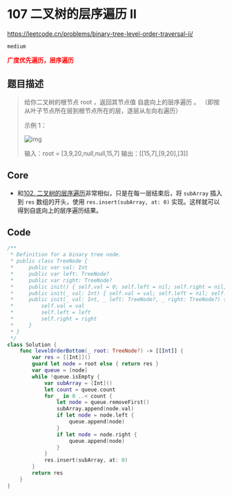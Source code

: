 # 107 二叉树的层序遍历 II

https://leetcode.cn/problems/binary-tree-level-order-traversal-ii/

`medium`

**<font color=red>广度优先遍历，层序遍历</font>**

## 题目描述

> 给你二叉树的根节点 root ，返回其节点值 自底向上的层序遍历 。 （即按从叶子节点所在层到根节点所在的层，逐层从左向右遍历）
>
>  
>
> 示例 1：
>
> ![img](https://assets.leetcode.com/uploads/2021/02/19/tree1.jpg)
>
> 输入：root = [3,9,20,null,null,15,7]
> 输出：[[15,7],[9,20],[3]]



## Core

- 和[102. 二叉树的层序遍历](https://leetcode.cn/problems/binary-tree-level-order-traversal/)非常相似，只是在每一层结束后，将 `subArray` 插入到 `res` 数组的开头，使用 `res.insert(subArray, at: 0)` 实现。这样就可以得到自底向上的层序遍历结果。

## Code

```swift
/**
 * Definition for a binary tree node.
 * public class TreeNode {
 *     public var val: Int
 *     public var left: TreeNode?
 *     public var right: TreeNode?
 *     public init() { self.val = 0; self.left = nil; self.right = nil; }
 *     public init(_ val: Int) { self.val = val; self.left = nil; self.right = nil; }
 *     public init(_ val: Int, _ left: TreeNode?, _ right: TreeNode?) {
 *         self.val = val
 *         self.left = left
 *         self.right = right
 *     }
 * }
 */
class Solution {
    func levelOrderBottom(_ root: TreeNode?) -> [[Int]] {
        var res = [[Int]]()
        guard let node = root else { return res }
        var queue = [node]
        while !queue.isEmpty {
            var subArray = [Int]()
            let count = queue.count
            for _ in 0 ..< count {
                let node = queue.removeFirst()
                subArray.append(node.val)
                if let node = node.left {
                    queue.append(node)
                }
                if let node = node.right {
                    queue.append(node)
                }
            }
            res.insert(subArray, at: 0)
        }
        return res
    }
}
```

